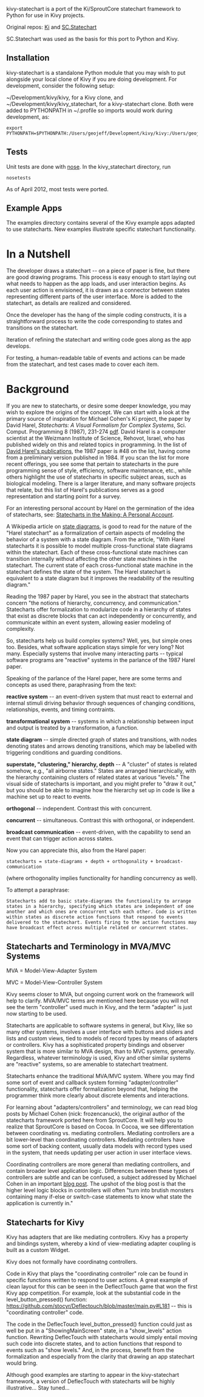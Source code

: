 kivy-statechart is a port of the Ki/SproutCore statechart framework to Python for use in Kivy projects.

Original repos: [Ki](https://github.com/frozenCanuck/ki) and [SC.Statechart](https://github.com/sproutcore/sproutcore/tree/master/frameworks/statechart)

SC.Statechart was used as the basis for this port to Python and Kivy.

Installation
------------

kivy-statechart is a standalone Python module that you may wish to put alongside your local clone of Kivy if you are doing development. For development, consider the following setup:

~/Development/kivy/kivy, for a Kivy clone, and ~/Development/kivy/kivy_statechart, for a kivy-statechart clone. Both were added to PYTHONPATH in
~/.profile so imports would work during development, as:

    export PYTHONPATH=$PYTHONPATH:/Users/geojeff/Development/kivy/kivy:/Users/geojeff/Development/kivy 

Tests
-----

Unit tests are done with [nose](http://readthedocs.org/docs/nose/en/latest/). In the kivy_statechart directory, run

    nosetests

As of April 2012, most tests were ported.

Example Apps
------------

The examples directory contains several of the Kivy example apps adapted to use statecharts. New examples illustrate specific statechart functionality.

In a Nutshell
=============

The developer draws a statechart -- on a piece of paper is fine, but there are good drawing programs. This process is easy enough to start laying out what needs to happen as the app loads, and user interaction begins. As each user action is envisioned, it is drawn as a connector between states representing different parts of the user interface. More is added to the statechart, as details are realized and considered.

Once the developer has the hang of the simple coding constructs, it is a straightforward process to write the code corresponding to states and transitions on the statechart. 

Iteration of refining the statechart and writing code goes along as the app develops. 

For testing, a human-readable table of events and actions can be made from the statechart, and test cases made to cover each item.

Background
==========

If you are new to statecharts, or desire some deeper knowledge, you may wish to explore the origins of the concept. We can start with a look at the primary source of inspiration for Michael Cohen's Ki project, the paper by David Harel, *Statecharts: A Visual Formalism for Complex Systems*, Sci. Comput. Programming 8 (1987), 231-274 [pdf](http://www.wisdom.weizmann.ac.il/~harel/SCANNED.PAPERS/Statecharts.pdf). David Harel is a computer scientist at the Weizmann Institute of Science, Rehovot, Israel, who has published widely on this and related topics in programming. In the list of [David Harel's publications](http://www.wisdom.weizmann.ac.il/~harel/papers.html), the 1987 paper is #48 on the list, having come from a preliminary version published in 1984. If you scan the list for more recent offerings, you see some that pertain to statecharts in the pure programming sense of style, efficiency, software maintenance, etc., while others highlight the use of statecharts in specific subject areas, such as biological modeling. There is a larger literature, and many software projects that relate, but this list of Harel's publications serves as a good representation and starting point for a survey.

For an interesting personal account by Harel on the germination of the idea of statecharts, see: [Statecharts in the Making: A Personal Account](http://www.wisdom.weizmann.ac.il/%7Eharel/papers/Statecharts.History.pdf).

A Wikipedia article on [state diagrams](http://en.wikipedia.org/wiki/State_diagram), is good to read for the nature of the "Harel statechart" as a formalization of certain aspects of modeling the behavior of a system with a state diagram. From the article, "With Harel statecharts it is possible to model multiple cross-functional state diagrams within the statechart. Each of these cross-functional state machines can transition internally without affecting the other state machines in the statechart. The current state of each cross-functional state machine in the statechart defines the state of the system. The Harel statechart is equivalent to a state diagram but it improves the readability of the resulting diagram."

Reading the 1987 paper by Harel, you see in the abstract that statecharts concern "the notions of hierarchy, concurrency, and communication." Statecharts offer formalization to modularize code in a hierarchy of states that exist as discrete blocks that can act independently or concurrently, and communicate within an event system, allowing easier modeling of complexity.

So, statecharts help us build complex systems? Well, yes, but simple ones too. Besides, what software application stays simple for very long? Not many. Especially systems that involve many interacting parts -- typical software programs are "reactive" systems in the parlance of the 1987 Harel paper.

Speaking of the parlance of the Harel paper, here are some terms and concepts as used there, paraphrasing from the text:

**reactive system** -- an event-driven system that must react to external and internal stimuli driving behavior through sequences of changing conditions, relationships, events, and timing contraints.

**transformational system** -- systems in which a relationship between input and output is treated by a transformation, a function.

**state diagram** -- simple directed graph of states and transitions, with nodes denoting states and arrows denoting transitions, which may be labelled with triggering conditions and guarding conditions.

**superstate, "clustering," hierarchy, depth** -- A "cluster" of states is related somehow, e.g., "all airborne states." States are arranged hierarchically, with the hierarchy containing clusters of related states at various "levels." The visual side of statecharts is important, and you might prefer to "draw it out," but you should be able to imagine how the hierarchy set up in code is like a machine set up to react to events.

**orthogonal** -- independent. Contrast this with concurrent.

**concurrent** -- simultaneous. Contrast this with orthogonal, or independent.

**broadcast communication** -- event-driven, with the capability to send an event that can trigger action across states.

Now you can appreciate this, also from the Harel paper:

    statecharts = state-diagrams + depth + orthogonality + broadcast-communication

(where orthogonality implies functionality for handling concurrency as well).

To attempt a paraphrase:

    Statecharts add to basic state-diagrams the functionality to arrange states in a hierarchy, specifying which states are independent of one another and which ones are concurrent with each other. Code is written within states as discrete action functions that respond to events delivered to the statechart. Events firing to the action functions may have broadcast effect across multiple related or concurrent states.

Statecharts and Terminology in MVA/MVC Systems
----------------------------------------------

MVA = Model-View-Adapter System

MVC = Model-View-Controller System

Kivy seems closer to MVA, but ongoing current work on the framework will help to clarify. MVA/MVC terms are mentioned here because you will not see the term "controller" used much in Kivy, and the term "adapter" is just now starting to be used.

Statecharts are applicable to software systems in general, but Kivy, like so many other systems, involves a user interface with buttons and sliders and lists and custom views, tied to models of record types by means of adapters or controllers. Kivy has a sophisticated property bindings and observer system that is more similar to MVA design, than to MVC systems, generally. Regardless, whatever terminology is used, Kivy and other similar systems are "reactive" systems, so are amenable to statechart treatment.

Statecharts enhance the traditional MVA/MVC system. Where you may find some sort of event and callback system forming "adapter/controller" functionality, statecharts offer formalization beyond that, helping the programmer think more clearly about discrete elements and interactions.

For learning about "adapters/controllers" and terminology, we can read blog posts by Michael Cohen (nick: frozencanuck), the original author of the statecharts framework ported here from SproutCore. It will help you to realize that SproutCore is based on Cocoa. In Cocoa, we see differentation between coordinating vs. mediating controllers. Mediating controllers are a bit lower-level than coordinating controllers. Mediating controllers have some sort of backing content, usually data models with record types used in the system, that needs updating per user action in user interface views.

Coordinating controllers are more general than mediating controllers, and contain broader level application logic. Differences between these types of controllers are subtle and can be confused, a subject addressed by Michael Cohen in an important [blog post](http://frozencanuck.wordpress.com/2011/03/09/sproutcore-statecharts-vs-controllers/). The upshot of the blog post is that the higher level logic blocks in controllers will often "turn into brutish monsters containing many if-else or switch-case statements to know what state the application is currently in." 

Statecharts for Kivy
--------------------

Kivy has adapters that are like mediating controllers. Kivy has a property and bindings system, whereby a kind of view-mediating adapter coupling is built as a custom Widget.

Kivy does not formally have coordinatng controllers.

Code in Kivy that plays the "coordinating controller" role can be found in specific functions written to respond to user actions. A great example of clean layout for this can be seen in the DeflectTouch game that won the first Kivy app competition. For example, look at the substantial code in the level_button_pressed() function: https://github.com/stocyr/Deflectouch/blob/master/main.py#L181 -- this is "coordinating controller" code.

The code in the DeflecTouch level_button_pressed() function could just as well be put in a "ShowingMainScreen" state, in a "show_levels" action function. Rewriting DeflecTouch with statecharts would simply entail moving such code into discrete states, and to action functions that respond to events such as "show levels." And, in the process, benefit from the formalization and especially from the clarity that drawing an app statechart would bring.

Although good examples are starting to appear in the kivy-statechart framework, a version of DeflecTouch with statecharts will be highly illustrative... Stay tuned...
